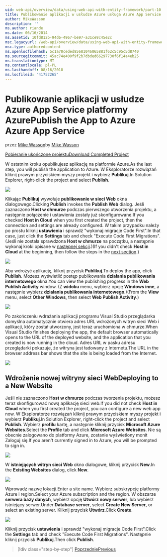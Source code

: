 ```yaml
---
uid: web-api/overview/data/using-web-api-with-entity-framework/part-10
title: Publikowanie aplikacji w usłudze Azure usługa Azure App Service | Dokumentacja firmy Microsoft
author: MikeWasson
description: ''
ms.author: riande
ms.date: 06/16/2014
ms.assetid: 10fd812b-94d6-4967-be97-a31ce9c45e2c
msc.legacyurl: /web-api/overview/data/using-web-api-with-entity-framework/part-10
msc.type: authoredcontent
ms.openlocfilehash: 5c1a70ceded85681046065881f62c5c95c5d8740
ms.sourcegitcommit: 45ac74e400f9f2b7dbded66297730f6f14a4eb25
ms.translationtype: MT
ms.contentlocale: pl-PL
ms.lasthandoff: 08/16/2018
ms.locfileid: "41752265"
---
```

<a name="publish-the-app-to-azure-azure-app-service"></a><span data-ttu-id="af1ba-102">Publikowanie aplikacji w usłudze Azure App Service platformy Azure</span><span class="sxs-lookup"><span data-stu-id="af1ba-102">Publish the App to Azure Azure App Service</span></span>
====================
<span data-ttu-id="af1ba-103">przez [Mike Wasson](https://github.com/MikeWasson)</span><span class="sxs-lookup"><span data-stu-id="af1ba-103">by [Mike Wasson](https://github.com/MikeWasson)</span></span>

[<span data-ttu-id="af1ba-104">Pobieranie ukończone projektu</span><span class="sxs-lookup"><span data-stu-id="af1ba-104">Download Completed Project</span></span>](https://github.com/MikeWasson/BookService)

<span data-ttu-id="af1ba-105">W ostatnim kroku opublikujesz aplikację na platformie Azure.</span><span class="sxs-lookup"><span data-stu-id="af1ba-105">As the last step, you will publish the application to Azure.</span></span> <span data-ttu-id="af1ba-106">W Eksploratorze rozwiązań kliknij prawym przyciskiem myszy projekt i wybierz **Publikuj**.</span><span class="sxs-lookup"><span data-stu-id="af1ba-106">In Solution Explorer, right-click the project and select **Publish**.</span></span>

![](part-10/_static/image1.png)

<span data-ttu-id="af1ba-107">Klikając **Publikuj** wywołuje **publikowanie w sieci Web** okna dialogowego.</span><span class="sxs-lookup"><span data-stu-id="af1ba-107">Clicking **Publish** invokes the **Publish Web** dialog.</span></span> <span data-ttu-id="af1ba-108">Jeśli zaznaczono **Host w chmurze** podczas pierwszego utworzenia projektu, a następnie połączenie i ustawienia zostały już skonfigurowane.</span><span class="sxs-lookup"><span data-stu-id="af1ba-108">If you checked **Host in Cloud** when you first created the project, then the connection and settings are already configured.</span></span> <span data-ttu-id="af1ba-109">W takim przypadku należy po prostu kliknij **ustawienia** i sprawdź &quot;wykonaj migracje Code First&quot;.</span><span class="sxs-lookup"><span data-stu-id="af1ba-109">In that case, just click the **Settings** tab and check &quot;Execute Code First Migrations&quot;.</span></span> <span data-ttu-id="af1ba-110">(Jeśli nie została sprawdzona **Host w chmurze** na początku, a następnie wykonaj kroki opisane w [następnej sekcji](#new-website).)</span><span class="sxs-lookup"><span data-stu-id="af1ba-110">(If you didn't check **Host in Cloud** at the beginning, then follow the steps in the [next section](#new-website).)</span></span>

[![](part-10/_static/image3.png)](part-10/_static/image2.png)

<span data-ttu-id="af1ba-111">Aby wdrożyć aplikację, kliknij przycisk **Publikuj**.</span><span class="sxs-lookup"><span data-stu-id="af1ba-111">To deploy the app, click **Publish**.</span></span> <span data-ttu-id="af1ba-112">Możesz wyświetlić postęp publikowania **działania publikowania internetowego** okna.</span><span class="sxs-lookup"><span data-stu-id="af1ba-112">You can view the publishing progress in the **Web Publish Activity** window.</span></span> <span data-ttu-id="af1ba-113">(Z **widoku** menu, wybierz opcję **Windows inne**, a następnie wybierz **działania publikowania internetowego**.)</span><span class="sxs-lookup"><span data-stu-id="af1ba-113">(From the **View** menu, select **Other Windows**, then select **Web Publish Activity**.)</span></span>

![](part-10/_static/image4.png)

<span data-ttu-id="af1ba-114">Po zakończeniu wdrażania aplikacji programu Visual Studio przeglądarka domyślna automatycznie otwiera adres URL wdrożonych witryn sieci Web i aplikacji, który został utworzony, jest teraz uruchomiona w chmurze.</span><span class="sxs-lookup"><span data-stu-id="af1ba-114">When Visual Studio finishes deploying the app, the default browser automatically opens to the URL of the deployed website, and the application that you created is now running in the cloud.</span></span> <span data-ttu-id="af1ba-115">Adres URL w pasku adresu przeglądarki pokazuje, że witryna jest ładowany z Internetu.</span><span class="sxs-lookup"><span data-stu-id="af1ba-115">The URL in the browser address bar shows that the site is being loaded from the Internet.</span></span>

[![](part-10/_static/image6.png)](part-10/_static/image5.png)

<a id="new-website"></a>
## <a name="deploying-to-a-new-website"></a><span data-ttu-id="af1ba-116">Wdrożenie nowej witryny sieci Web</span><span class="sxs-lookup"><span data-stu-id="af1ba-116">Deploying to a New Website</span></span>

<span data-ttu-id="af1ba-117">Jeśli nie zaznaczono **Host w chmurze** podczas tworzenia projektu, możesz teraz skonfigurować nową aplikację sieci web.</span><span class="sxs-lookup"><span data-stu-id="af1ba-117">If you did not check **Host in Cloud** when you first created the project, you can configure a new web app now.</span></span> <span data-ttu-id="af1ba-118">W Eksploratorze rozwiązań kliknij prawym przyciskiem myszy projekt i wybierz **Publikuj**.</span><span class="sxs-lookup"><span data-stu-id="af1ba-118">In Solution Explorer, right-click the project and select **Publish**.</span></span> <span data-ttu-id="af1ba-119">Wybierz **profilu** kartę, a następnie kliknij przycisk **Microsoft Azure Websites**.</span><span class="sxs-lookup"><span data-stu-id="af1ba-119">Select the **Profile** tab and click **Microsoft Azure Websites**.</span></span> <span data-ttu-id="af1ba-120">Nie są obecnie zalogowano do platformy Azure, zostanie wyświetlony monit Zaloguj się.</span><span class="sxs-lookup"><span data-stu-id="af1ba-120">If you aren't currently signed in to Azure, you will be prompted to sign in.</span></span>

[![](part-10/_static/image8.png)](part-10/_static/image7.png)

<span data-ttu-id="af1ba-121">W **istniejących witryn sieci Web** okno dialogowe, kliknij przycisk **New**.</span><span class="sxs-lookup"><span data-stu-id="af1ba-121">In the **Existing Websites** dialog, click **New**.</span></span>

![](part-10/_static/image9.png)

<span data-ttu-id="af1ba-122">Wprowadź nazwę lokacji.</span><span class="sxs-lookup"><span data-stu-id="af1ba-122">Enter a site name.</span></span> <span data-ttu-id="af1ba-123">Wybierz subskrypcję platformy Azure i region.</span><span class="sxs-lookup"><span data-stu-id="af1ba-123">Select your Azure subscription and the region.</span></span> <span data-ttu-id="af1ba-124">W obszarze **serwera bazy danych**, wybierz opcję **Utwórz nowy serwer**, lub wybierz istniejący serwer.</span><span class="sxs-lookup"><span data-stu-id="af1ba-124">Under **Database server**, select **Create New Server**, or select an existing server.</span></span> <span data-ttu-id="af1ba-125">Kliknij przycisk **Utwórz**.</span><span class="sxs-lookup"><span data-stu-id="af1ba-125">Click **Create**.</span></span>

[![](part-10/_static/image11.png)](part-10/_static/image10.png)

<span data-ttu-id="af1ba-126">Kliknij przycisk **ustawienia** i sprawdź &quot;wykonaj migracje Code First&quot;.</span><span class="sxs-lookup"><span data-stu-id="af1ba-126">Click the **Settings** tab and check &quot;Execute Code First Migrations&quot;.</span></span> <span data-ttu-id="af1ba-127">Następnie kliknij przycisk **Publikuj**.</span><span class="sxs-lookup"><span data-stu-id="af1ba-127">Then click **Publish**.</span></span>

> [!div class="step-by-step"]
> [<span data-ttu-id="af1ba-128">Poprzednie</span><span class="sxs-lookup"><span data-stu-id="af1ba-128">Previous</span></span>](part-9.md)
